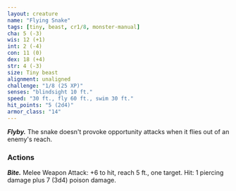 ```yaml
---
layout: creature
name: "Flying Snake"
tags: [tiny, beast, cr1/8, monster-manual]
cha: 5 (-3)
wis: 12 (+1)
int: 2 (-4)
con: 11 (0)
dex: 18 (+4)
str: 4 (-3)
size: Tiny beast
alignment: unaligned
challenge: "1/8 (25 XP)"
senses: "blindsight 10 ft."
speed: "30 ft., fly 60 ft., swim 30 ft."
hit_points: "5 (2d4)"
armor_class: "14"
---
```


***Flyby.*** The snake doesn't provoke opportunity attacks when it flies out of an enemy's reach.

### Actions

***Bite.*** Melee Weapon Attack: +6 to hit, reach 5 ft., one target. Hit: 1 piercing damage plus 7 (3d4) poison damage.